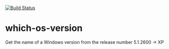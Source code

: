 [![Build Status](https://travis-ci.org/vikramcse/which-os-version.svg?branch=master)](https://travis-ci.org/vikramcse/which-os-version)

# which-os-version
Get the name of a Windows version from the release number 5.1.2600 → XP
